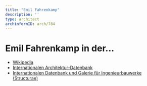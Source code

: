 ```yaml
---
title: "Emil Fahrenkamp"
description: ''
type: architect
archinformID: arch/784
---
```


# Emil Fahrenkamp in der...
* [Wikipedia](https://de.wikipedia.org/wiki/Emil_Fahrenkamp)
* [Internationalen Architektur-Datenbank](https://deu.archinform.net/arch/784.htm)
* [Internationalen Datenbank und Galerie für Ingenieurbauwerke (Structurae)](https://structurae.net/de/personen/emil-fahrenkamp)
